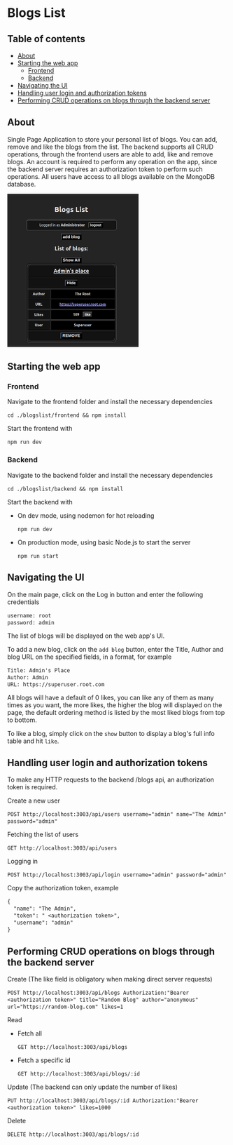 # Blogs List
## Table of contents
  - [About](#about)
  - [Starting the web app](#starting-the-web-app)
    - [Frontend](#frontend)
    - [Backend](#backend)
  - [Navigating the UI](#navigating-the-ui)
  - [Handling user login and authorization tokens](#handling-user-login-and-authorization-tokens)
  - [Performing CRUD operations on blogs through the backend server](#performing-crud-operations-on-blogs-through-the-backend-server)


## About
Single Page Application to store your personal list of blogs. You can add, remove and like the blogs from the list. The backend supports all CRUD operations, through the frontend users are able to add, like and remove blogs. An account is required to perform any operation on the app, since the backend server requires an authorization token to perform such operations. All users have access to all blogs available on the MongoDB database.

<img src="../github/screenshots/blogslist.png" alt="Blogs List app UI" width="300"/>

## Starting the web app
### Frontend
Navigate to the frontend folder and install the necessary dependencies
  ```
  cd ./blogslist/frontend && npm install
  ```

Start the frontend with
  ```
  npm run dev
  ```

### Backend
Navigate to the backend folder and install the necessary dependencies
  ```
  cd ./blogslist/backend && npm install
  ```

Start the backend with
  * On dev mode, using nodemon for hot reloading
    ```
    npm run dev
    ```

  * On production mode, using basic Node.js to start the server
    ```
    npm run start
    ```

## Navigating the UI
On the main page, click on the Log in button and enter the following credentials
  ```
  username: root
  password: admin
  ```

The list of blogs will be displayed on the web app's UI.

To add a new blog, click on the `add blog` button, enter the Title, Author and blog URL on the specified fields, in a format, for example
  ```
  Title: Admin's Place
  Author: Admin
  URL: https://superuser.root.com
  ```

All blogs will have a default of 0 likes, you can like any of them as many times as you want, the more likes, the higher the blog will displayed on the page, the default ordering method is listed by the most liked blogs from top to bottom.

To like a blog, simply click on the `show` button to display a blog's full info table and hit `like`.

## Handling user login and authorization tokens
To make any HTTP requests to the backend /blogs api, an authorization token is required.

Create a new user
  ```
  POST http://localhost:3003/api/users username="admin" name="The Admin" password="admin"
  ```

Fetching the list of users
  ```
  GET http://localhost:3003/api/users
  ```

Logging in
  ```
  POST http://localhost:3003/api/login username="admin" password="admin"
  ```

Copy the authorization token, example
  ```
  {
    "name": "The Admin",
    "token": " <authorization token>",
    "username": "admin"
  }
  ```

## Performing CRUD operations on blogs through the backend server
Create (The like field is obligatory when making direct server requests)
  ```
  POST http://localhost:3003/api/blogs Authorization:"Bearer  <authorization token>" title="Random Blog" author="anonymous" url="https://random-blog.com" likes=1
  ```

Read
  * Fetch all
    ```
    GET http://localhost:3003/api/blogs
    ```

  * Fetch a specific id
    ```
    GET http://localhost:3003/api/blogs/:id
    ```

Update (The backend can only update the number of likes)
  ```
  PUT http://localhost:3003/api/blogs/:id Authorization:"Bearer <authorization token>" likes=1000
  ```

Delete
  ```
  DELETE http://localhost:3003/api/blogs/:id
  ```
